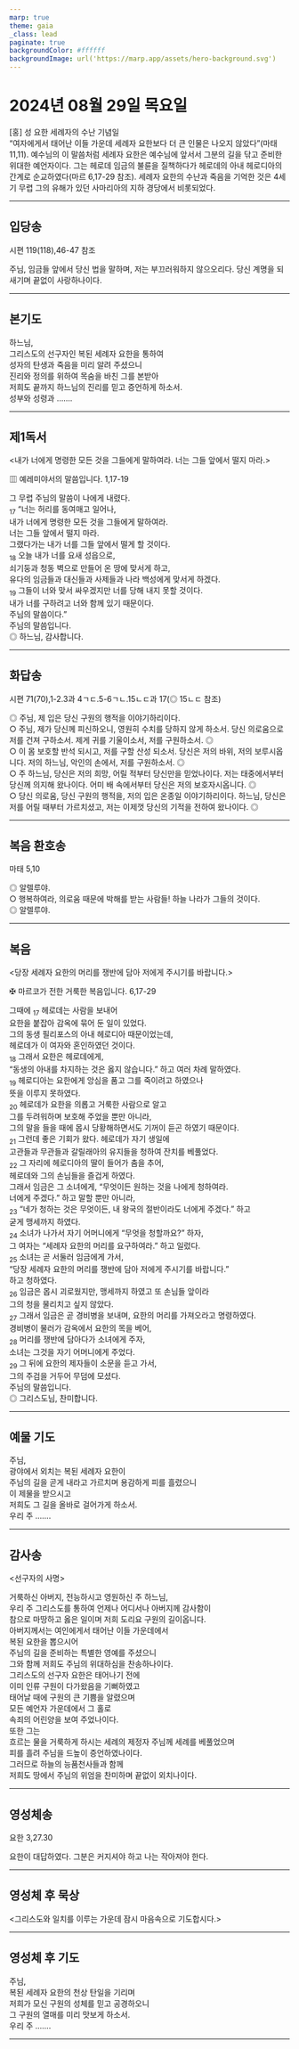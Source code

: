 ```yaml
---
marp: true
theme: gaia
_class: lead
paginate: true
backgroundColor: #ffffff
backgroundImage: url('https://marp.app/assets/hero-background.svg')
---
```


# 2024년 08월 29일 목요일

[홍] 성 요한 세례자의 수난 기념일  
“여자에게서 태어난 이들 가운데 세례자 요한보다 더 큰 인물은 나오지 않았다”(마태 11,11). 예수님의 이 말씀처럼 세례자 요한은 예수님에 앞서서 그분의 길을 닦고 준비한 위대한 예언자이다. 그는 헤로데 임금의 불륜을 질책하다가 헤로데의 아내 헤로디아의 간계로 순교하였다(마르 6,17-29 참조). 세례자 요한의 수난과 죽음을 기억한 것은 4세기 무렵 그의 유해가 있던 사마리아의 지하 경당에서 비롯되었다.




---

## 입당송

시편 119(118),46-47 참조

주님, 임금들 앞에서 당신 법을 말하며, 저는 부끄러워하지 않으오리다. 당신 계명을 되새기며 끝없이 사랑하나이다.  
  


---

## 본기도

하느님,  
그리스도의 선구자인 복된 세례자 요한을 통하여  
성자의 탄생과 죽음을 미리 알려 주셨으니  
진리와 정의를 위하여 목숨을 바친 그를 본받아  
저희도 끝까지 하느님의 진리를 믿고 증언하게 하소서.  
성부와 성령과 …….  
  


---

## 제1독서

<내가 너에게 명령한 모든 것을 그들에게 말하여라. 너는 그들 앞에서 떨지 마라.>

▥ 예레미야서의 말씀입니다. 1,17-19

그 무렵 주님의 말씀이 나에게 내렸다.  
<sub>17</sub> “너는 허리를 동여매고 일어나,  
내가 너에게 명령한 모든 것을 그들에게 말하여라.  
너는 그들 앞에서 떨지 마라.  
그랬다가는 내가 너를 그들 앞에서 떨게 할 것이다.  
<sub>18</sub> 오늘 내가 너를 요새 성읍으로,  
쇠기둥과 청동 벽으로 만들어 온 땅에 맞서게 하고,  
유다의 임금들과 대신들과 사제들과 나라 백성에게 맞서게 하겠다.  
<sub>19</sub> 그들이 너와 맞서 싸우겠지만 너를 당해 내지 못할 것이다.  
내가 너를 구하려고 너와 함께 있기 때문이다.  
주님의 말씀이다.”  
주님의 말씀입니다.  
◎ 하느님, 감사합니다.  
  


---

## 화답송

시편 71(70),1-2.3과 4ㄱㄷ.5-6ㄱㄴ.15ㄴㄷ과 17(◎ 15ㄴㄷ 참조)

◎ 주님, 제 입은 당신 구원의 행적을 이야기하리이다.  
○ 주님, 제가 당신께 피신하오니, 영원히 수치를 당하지 않게 하소서. 당신 의로움으로 저를 건져 구하소서. 제게 귀를 기울이소서, 저를 구원하소서. ◎  
○ 이 몸 보호할 반석 되시고, 저를 구할 산성 되소서. 당신은 저의 바위, 저의 보루시옵니다. 저의 하느님, 악인의 손에서, 저를 구원하소서. ◎  
○ 주 하느님, 당신은 저의 희망, 어릴 적부터 당신만을 믿었나이다. 저는 태중에서부터 당신께 의지해 왔나이다. 어미 배 속에서부터 당신은 저의 보호자시옵니다. ◎  
○ 당신 의로움, 당신 구원의 행적을, 저의 입은 온종일 이야기하리이다. 하느님, 당신은 저를 어릴 때부터 가르치셨고, 저는 이제껏 당신의 기적을 전하여 왔나이다. ◎  
  


---

## 복음 환호송

마태 5,10

◎ 알렐루야.  
○ 행복하여라, 의로움 때문에 박해를 받는 사람들! 하늘 나라가 그들의 것이다.  
◎ 알렐루야.  
  


---

## 복음

<당장 세례자 요한의 머리를 쟁반에 담아 저에게 주시기를 바랍니다.>

✠ 마르코가 전한 거룩한 복음입니다. 6,17-29

그때에 <sub>17</sub> 헤로데는 사람을 보내어  
요한을 붙잡아 감옥에 묶어 둔 일이 있었다.  
그의 동생 필리포스의 아내 헤로디아 때문이었는데,  
헤로데가 이 여자와 혼인하였던 것이다.  
<sub>18</sub> 그래서 요한은 헤로데에게,  
“동생의 아내를 차지하는 것은 옳지 않습니다.” 하고 여러 차례 말하였다.  
<sub>19</sub> 헤로디아는 요한에게 앙심을 품고 그를 죽이려고 하였으나  
뜻을 이루지 못하였다.  
<sub>20</sub> 헤로데가 요한을 의롭고 거룩한 사람으로 알고  
그를 두려워하며 보호해 주었을 뿐만 아니라,  
그의 말을 들을 때에 몹시 당황해하면서도 기꺼이 듣곤 하였기 때문이다.  
<sub>21</sub> 그런데 좋은 기회가 왔다. 헤로데가 자기 생일에  
고관들과 무관들과 갈릴래아의 유지들을 청하여 잔치를 베풀었다.  
<sub>22</sub> 그 자리에 헤로디아의 딸이 들어가 춤을 추어,  
헤로데와 그의 손님들을 즐겁게 하였다.  
그래서 임금은 그 소녀에게, “무엇이든 원하는 것을 나에게 청하여라.  
너에게 주겠다.” 하고 말할 뿐만 아니라,  
<sub>23</sub> “네가 청하는 것은 무엇이든, 내 왕국의 절반이라도 너에게 주겠다.” 하고  
굳게 맹세까지 하였다.  
<sub>24</sub> 소녀가 나가서 자기 어머니에게 “무엇을 청할까요?” 하자,  
그 여자는 “세례자 요한의 머리를 요구하여라.” 하고 일렀다.  
<sub>25</sub> 소녀는 곧 서둘러 임금에게 가서,  
“당장 세례자 요한의 머리를 쟁반에 담아 저에게 주시기를 바랍니다.”  
하고 청하였다.  
<sub>26</sub> 임금은 몹시 괴로웠지만, 맹세까지 하였고 또 손님들 앞이라  
그의 청을 물리치고 싶지 않았다.  
<sub>27</sub> 그래서 임금은 곧 경비병을 보내며, 요한의 머리를 가져오라고 명령하였다.  
경비병이 물러가 감옥에서 요한의 목을 베어,  
<sub>28</sub> 머리를 쟁반에 담아다가 소녀에게 주자,  
소녀는 그것을 자기 어머니에게 주었다.  
<sub>29</sub> 그 뒤에 요한의 제자들이 소문을 듣고 가서,  
그의 주검을 거두어 무덤에 모셨다.  
주님의 말씀입니다.  
◎ 그리스도님, 찬미합니다.  
  


---

## 예물 기도

주님,  
광야에서 외치는 복된 세례자 요한이  
주님의 길을 곧게 내라고 가르치며 용감하게 피를 흘렸으니  
이 제물을 받으시고  
저희도 그 길을 올바로 걸어가게 하소서.  
우리 주 …….  
  


---

## 감사송

<선구자의 사명>

거룩하신 아버지, 전능하시고 영원하신 주 하느님,  
우리 주 그리스도를 통하여 언제나 어디서나 아버지께 감사함이  
참으로 마땅하고 옳은 일이며 저희 도리요 구원의 길이옵니다.  
아버지께서는 여인에게서 태어난 이들 가운데에서  
복된 요한을 뽑으시어  
주님의 길을 준비하는 특별한 영예를 주셨으니  
그와 함께 저희도 주님의 위대하심을 찬송하나이다.  
그리스도의 선구자 요한은 태어나기 전에  
이미 인류 구원이 다가왔음을 기뻐하였고  
태어날 때에 구원의 큰 기쁨을 알렸으며  
모든 예언자 가운데에서 그 홀로  
속죄의 어린양을 보여 주었나이다.  
또한 그는  
흐르는 물을 거룩하게 하시는 세례의 제정자 주님께 세례를 베풀었으며  
피를 흘려 주님을 드높이 증언하였나이다.  
그러므로 하늘의 능품천사들과 함께  
저희도 땅에서 주님의 위엄을 찬미하며 끝없이 외치나이다.  
  


---

## 영성체송

요한 3,27.30

요한이 대답하였다. 그분은 커지셔야 하고 나는 작아져야 한다.  
  


---

## 영성체 후 묵상

<그리스도와 일치를 이루는 가운데 잠시 마음속으로 기도합시다.>  


---

## 영성체 후 기도

주님,  
복된 세례자 요한의 천상 탄일을 기리며  
저희가 모신 구원의 성체를 믿고 공경하오니  
그 구원의 열매를 미리 맛보게 하소서.  
우리 주 …….  
  


---